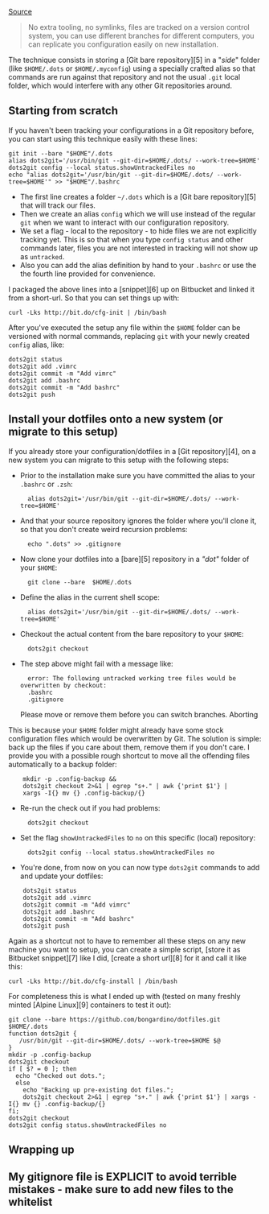 
[Source](https://developer.atlassian.com/blog/2016/02/best-way-to-store-dotfiles-git-bare-repo/ "Permalink to The best way to store your dotfiles: A bare Git repository")

> No extra tooling, no symlinks, files are tracked on a version control system, you can use different branches for different computers, you can replicate you configuration easily on new installation.

The technique consists in storing a [Git bare repository][5] in a "_side_" folder (like `$HOME/.dots` or `$HOME/.myconfig`) using a specially crafted alias so that commands are run against that repository and not the usual `.git` local folder, which would interfere with any other Git repositories around.

## Starting from scratch

If you haven't been tracking your configurations in a Git repository before, you can start using this technique easily with these lines:
    
    
    git init --bare "$HOME"/.dots
    alias dots2git='/usr/bin/git --git-dir=$HOME/.dots/ --work-tree=$HOME'
    dots2git config --local status.showUntrackedFiles no
    echo "alias dots2git='/usr/bin/git --git-dir=$HOME/.dots/ --work-tree=$HOME'" >> "$HOME"/.bashrc

* The first line creates a folder `~/.dots` which is a [Git bare repository][5] that will track our files.
* Then we create an alias `config` which we will use instead of the regular `git` when we want to interact with our configuration repository.
* We set a flag - local to the repository - to hide files we are not explicitly tracking yet. This is so that when you type `config status` and other commands later, files you are not interested in tracking will not show up as `untracked`.
* Also you can add the alias definition by hand to your `.bashrc` or use the the fourth line provided for convenience.

I packaged the above lines into a [snippet][6] up on Bitbucket and linked it from a short-url. So that you can set things up with:
    
    
    curl -Lks http://bit.do/cfg-init | /bin/bash

After you've executed the setup any file within the `$HOME` folder can be versioned with normal commands, replacing `git` with your newly created `config` alias, like:
    
    
    dots2git status
    dots2git add .vimrc
    dots2git commit -m "Add vimrc"
    dots2git add .bashrc
    dots2git commit -m "Add bashrc"
    dots2git push

## Install your dotfiles onto a new system (or migrate to this setup)

If you already store your configuration/dotfiles in a [Git repository][4], on a new system you can migrate to this setup with the following steps:

* Prior to the installation make sure you have committed the alias to your `.bashrc` or `.zsh`:
    
        alias dots2git='/usr/bin/git --git-dir=$HOME/.dots/ --work-tree=$HOME'

* And that your source repository ignores the folder where you'll clone it, so that you don't create weird recursion problems:
    
        echo ".dots" >> .gitignore

* Now clone your dotfiles into a [bare][5] repository in a _"dot"_ folder of your `$HOME`:
    
        git clone --bare  $HOME/.dots

* Define the alias in the current shell scope:
    
        alias dots2git='/usr/bin/git --git-dir=$HOME/.dots/ --work-tree=$HOME'

* Checkout the actual content from the bare repository to your `$HOME`:
    
        dots2git checkout

* The step above might fail with a message like:
    
        error: The following untracked working tree files would be overwritten by checkout:
        .bashrc
        .gitignore
    Please move or remove them before you can switch branches.
    Aborting

This is because your `$HOME` folder might already have some stock configuration files which would be overwritten by Git. The solution is simple: back up the files if you care about them, remove them if you don't care. I provide you with a possible rough shortcut to move all the offending files automatically to a backup folder:
```
    mkdir -p .config-backup && 
    dots2git checkout 2>&1 | egrep "s+." | awk {'print $1'} | 
    xargs -I{} mv {} .config-backup/{}
```
* Re-run the check out if you had problems:
    
        dots2git checkout

* Set the flag `showUntrackedFiles` to `no` on this specific (local) repository:
    
        dots2git config --local status.showUntrackedFiles no

* You're done, from now on you can now type `dots2git` commands to add and update your dotfiles:
```
    dots2git status
    dots2git add .vimrc
    dots2git commit -m "Add vimrc"
    dots2git add .bashrc
    dots2git commit -m "Add bashrc"
    dots2git push
```
Again as a shortcut not to have to remember all these steps on any new machine you want to setup, you can create a simple script, [store it as Bitbucket snippet][7] like I did, [create a short url][8] for it and call it like this:
    
    
    curl -Lks http://bit.do/cfg-install | /bin/bash

For completeness this is what I ended up with (tested on many freshly minted [Alpine Linux][9] containers to test it out):
    
    
    git clone --bare https://github.com/bongardino/dotfiles.git $HOME/.dots
    function dots2git {
       /usr/bin/git --git-dir=$HOME/.dots/ --work-tree=$HOME $@
    }
    mkdir -p .config-backup
    dots2git checkout
    if [ $? = 0 ]; then
      echo "Checked out dots.";
      else
        echo "Backing up pre-existing dot files.";
        dots2git checkout 2>&1 | egrep "s+." | awk {'print $1'} | xargs -I{} mv {} .config-backup/{}
    fi;
    dots2git checkout
    dots2git config status.showUntrackedFiles no

## Wrapping up

## My gitignore file is EXPLICIT to avoid terrible mistakes - make sure to add new files to the whitelist

